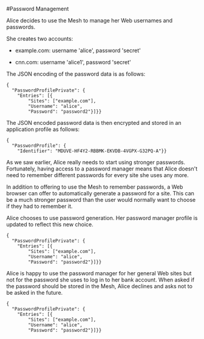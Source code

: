 
#Password Management

Alice decides to use the Mesh to manage her Web usernames and passwords.

She creates two accounts:

* example.com: username 'alice', password 'secret'

* cnn.com: username 'alice1', password 'secret'


The JSON encoding of the password data is as follows:

~~~~
{
  "PasswordProfilePrivate": {
    "Entries": [{
        "Sites": ["example.com"],
        "Username": "alice",
        "Password": "password2"}]}}
~~~~

The JSON encoded password data is then encrypted and stored in an
application profile as follows:

~~~~
{
  "PasswordProfile": {
    "Identifier": "MDUVE-HF4Y2-RBBMK-EKVDB-4VGPX-G32PQ-A"}}
~~~~

As we saw earlier, Alice really needs to start using stronger passwords. 
Fortunately, having access to a password manager means that Alice doesn't
need to remember different passwords for every site she uses any more.

In addition to offering to use the Mesh to remember passwords, a Web
browser can offer to automatically generate a password for a site.
This can be a much stronger password than the user would normally want
to choose if they had to remember it.

Alice chooses to use password generation. Her password manager profile is
updated to reflect this new choice.

~~~~
{
  "PasswordProfilePrivate": {
    "Entries": [{
        "Sites": ["example.com"],
        "Username": "alice",
        "Password": "password2"}]}}
~~~~

Alice is happy to use the password manager for her general Web sites but
not for the password she uses to log in to her bank account. When asked
if the password should be stored in the Mesh, Alice declines and asks 
not to be asked in the future.

~~~~
{
  "PasswordProfilePrivate": {
    "Entries": [{
        "Sites": ["example.com"],
        "Username": "alice",
        "Password": "password2"}]}}
~~~~

